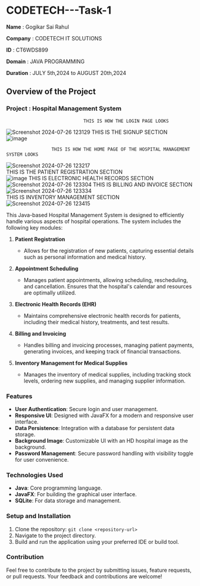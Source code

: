# CODETECH---Task-1 
**Name** : Gogikar Sai Rahul  

**Company** : CODETECH IT SOLUTIONS  

**ID** : CT6WDS899  

**Domain** : JAVA PROGRAMMING  

**Duration** : JULY 5th,2024 to AUGUST 20th,2024  


## Overview of the Project

### Project : Hospital Management System
                                 THIS IS HOW THE LOGIN PAGE LOOKS  
![Screenshot 2024-07-26 123129](https://github.com/user-attachments/assets/7420a287-f30e-4270-96b8-5dd995f1b7c3)
                                   THIS IS THE SIGNUP SECTION  
![image](https://github.com/user-attachments/assets/244ffa30-d31d-4cff-9faf-c40fb639632e)

                     THIS IS HOW THE HOME PAGE OF THE HOSPITAL MANAGEMENT SYSTEM LOOKS  
![Screenshot 2024-07-26 123217](https://github.com/user-attachments/assets/63ab418e-5797-4dc3-a14a-a2ef46ff5c9d)  
                              THIS IS THE PATIENT REGISTRATION SECTION  
![image](https://github.com/user-attachments/assets/b0586059-1edf-4f1b-bcd4-4c3727a4cc31)
                            THIS IS ELECTRONIC HEALTH RECORDS SECTION           
![Screenshot 2024-07-26 123304](https://github.com/user-attachments/assets/0c5288cc-4b57-4739-842e-31ccfa9d34c7)
                               THIS IS BILLING AND INVOICE SECTION  
![Screenshot 2024-07-26 123334](https://github.com/user-attachments/assets/5470d32c-23da-485c-9f50-b6f985c5174d)  
                               THIS IS INVENTORY MANAGEMENT SECTION  
![Screenshot 2024-07-26 123415](https://github.com/user-attachments/assets/e810a59a-bc2d-495c-a00b-bb5a8951b1be)








This Java-based Hospital Management System is designed to efficiently handle various aspects of hospital operations. The system includes the following key modules:

1. **Patient Registration**
   - Allows for the registration of new patients, capturing essential details such as personal information and medical history.

2. **Appointment Scheduling**
   - Manages patient appointments, allowing scheduling, rescheduling, and cancellation. Ensures that the hospital's calendar and resources are optimally utilized.

3. **Electronic Health Records (EHR)**
   - Maintains comprehensive electronic health records for patients, including their medical history, treatments, and test results.

4. **Billing and Invoicing**
   - Handles billing and invoicing processes, managing patient payments, generating invoices, and keeping track of financial transactions.

5. **Inventory Management for Medical Supplies**
   - Manages the inventory of medical supplies, including tracking stock levels, ordering new supplies, and managing supplier information.


### Features
- **User Authentication**: Secure login and user management.
- **Responsive UI**: Designed with JavaFX for a modern and responsive user interface.
- **Data Persistence**: Integration with a database for persistent data storage.
- **Background Image**: Customizable UI with an HD hospital image as the background.
- **Password Management**: Secure password handling with visibility toggle for user convenience.

### Technologies Used
- **Java**: Core programming language.
- **JavaFX**: For building the graphical user interface.
- **SQLite**: For data storage and management.

### Setup and Installation
1. Clone the repository: `git clone <repository-url>`
2. Navigate to the project directory.
3. Build and run the application using your preferred IDE or build tool.

### Contribution
Feel free to contribute to the project by submitting issues, feature requests, or pull requests. Your feedback and contributions are welcome!

